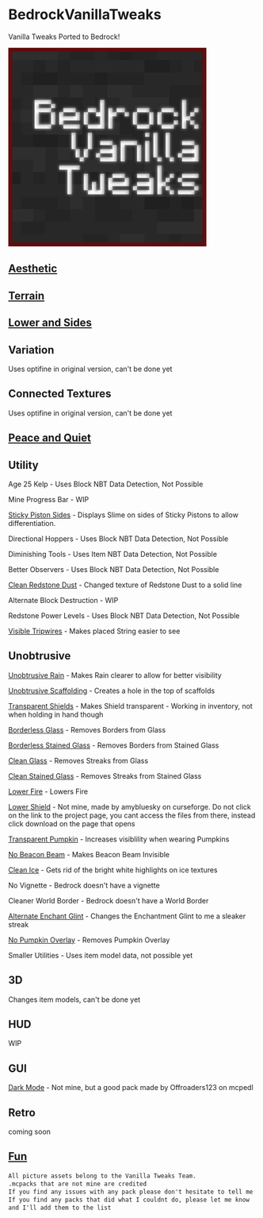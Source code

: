 # BedrockVanillaTweaks
Vanilla Tweaks Ported to Bedrock!

![Logo](BVTlogo.png)

## [Aesthetic](https://github.com/jcbvns/BedrockVanillaTweaks/blob/master/aesthetic.md)

## [Terrain](https://github.com/jcbvns/BedrockVanillaTweaks/blob/master/terrain.md)

## [Lower and Sides](https://github.com/jcbvns/BedrockVanillaTweaks/blob/master/lowerandsides.md)

## Variation

Uses optifine in original version, can't be done yet

## Connected Textures

Uses optifine in original version, can't be done yet

## [Peace and Quiet](https://github.com/jcbvns/BedrockVanillaTweaks/blob/master/peaceandquiet.md)

## Utility

Age 25 Kelp - Uses Block NBT Data Detection, Not Possible

Mine Progress Bar - WIP

[Sticky Piston Sides](https://www.dropbox.com/s/2hn9ut25w0k6bej/sticky_sides.mcpack?dl=1) - Displays Slime on sides of Sticky Pistons to allow differentiation.

Directional Hoppers - Uses Block NBT Data Detection, Not Possible

Diminishing Tools - Uses Item NBT Data Detection, Not Possible

Better Observers - Uses Block NBT Data Detection, Not Possible

[Clean Redstone Dust](https://www.dropbox.com/s/5q7ba59go7slrsy/clean_dust.mcpack?dl=1) - Changed texture of Redstone Dust to a solid line

Alternate Block Destruction - WIP

Redstone Power Levels - Uses Block NBT Data Detection, Not Possible

[Visible Tripwires](https://www.dropbox.com/s/9snpmqxmw2m1khp/visible_tripwires.mcpack?dl=1) - Makes placed String easier to see

## Unobtrusive 

[Unobtrusive Rain](https://www.dropbox.com/s/ywffv79yoi6sjhy/unob_rain.mcpack?dl=1) - Makes Rain clearer to allow for better visibility

[Unobtrusive Scaffolding](https://www.dropbox.com/s/hi2f8o21zjswqjk/unob_scaff.mcpack?dl=1) - Creates a hole in the top of scaffolds

[Transparent Shields](https://www.dropbox.com/s/mpivxo73rcogjmi/trans_shield.mcpack?dl=1) - Makes Shield transparent - Working in inventory, not when holding in hand though

[Borderless Glass](https://www.dropbox.com/s/95sa18ijeuq8wtx/borderless_glass.mcpack?dl=1) - Removes Borders from Glass

[Borderless Stained Glass](https://www.dropbox.com/s/2cnmaxhpoh65n0z/borderless_stglass.mcpack?dl=1) - Removes Borders from Stained Glass

[Clean Glass](https://www.dropbox.com/s/t3th6jlh865bykb/clean_glass.mcpack?dl=1) - Removes Streaks from Glass

[Clean Stained Glass](https://www.dropbox.com/s/9c2ef5lkwka1ajk/clean_stglass.mcpack?dl=1) - Removes Streaks from Stained Glass

[Lower Fire](https://www.dropbox.com/s/lyq0z4ejfg1sx3y/lowerfire.mcpack?dl=1) - Lowers Fire

[Lower Shield](https://www.curseforge.com/minecraft/mc-addons/search?search-shield) - Not mine, made by amybluesky on curseforge. Do not click on the link to the project page, you cant access the files from there, instead click download on the page that opens

[Transparent Pumpkin](https://www.dropbox.com/s/q8bzbvf72t5zid9/trans_pump.mcpack?dl=1) - Increases visiblility when wearing Pumpkins

[No Beacon Beam](https://www.dropbox.com/s/yrcw8nbwlb8j2qi/nobeacbeam.mcpack?dl=1) - Makes Beacon Beam Invisible

[Clean Ice](https://www.dropbox.com/s/jhr9isltryyjkzc/clean_ice.mcpack?dl=1) - Gets rid of the bright white highlights on ice textures

No Vignette - Bedrock doesn't have a vignette

Cleaner World Border - Bedrock doesn't have a World Border

[Alternate Enchant Glint](https://www.dropbox.com/s/ohyyzqajqhbaqtl/alt_ench_glint.mcpack?dl=1) - Changes the Enchantment Glint to me a sleaker streak

[No Pumpkin Overlay](https://www.dropbox.com/s/uprqbj7rc561sx0/no_pump_over.mcpack?dl=1) - Removes Pumpkin Overlay

Smaller Utilities - Uses item model data, not possible yet

## 3D

Changes item models, can't be done yet

## HUD

WIP

## GUI

[Dark Mode](mcpedl.com/dark-mode-resource-pack) - Not mine, but a good pack made by Offroaders123 on mcpedl

## Retro

coming soon

## [Fun](https://github.com/jcbvns/BedrockVanillaTweaks/blob/master/fun.md)

```
All picture assets belong to the Vanilla Tweaks Team.
.mcpacks that are not mine are credited
If you find any issues with any pack please don't hesitate to tell me
If you find any packs that did what I couldnt do, please let me know and I'll add them to the list
```
